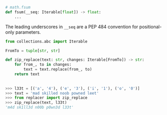 ```python
# math.fsum
def fsum(__seq: Iterable[float]) -> float:
	...
```

The leading underscores in `__seq` are a PEP 484 convention for positional-only parameters.

```python
from collections.abc import Iterable

FromTo = tuple[str, str]

def zip_replace(text: str, changes: Iterable[FromTo]) -> str:
	for from_, to in changes:
		text = text.replace(from_, to)
	return text
	
	
>>> l33t = [('a', '4'), ('e', '3'), ('i', '1'), ('o', '0')]
>>> text = 'mad skilled noob powned leet'
>>> from replacer import zip_replace
>>> zip_replace(text, l33t)
'm4d sk1ll3d n00b p0wn3d l33t'
```

